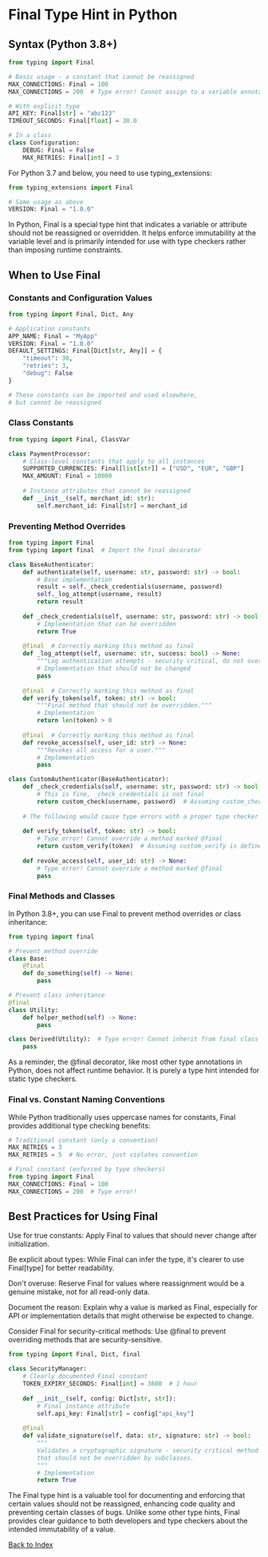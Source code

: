 # Final Type Hint in Python

## Syntax (Python 3.8+)
```python
from typing import Final

# Basic usage - a constant that cannot be reassigned
MAX_CONNECTIONS: Final = 100
MAX_CONNECTIONS = 200  # Type error! Cannot assign to a variable annotated with Final

# With explicit type
API_KEY: Final[str] = "abc123"
TIMEOUT_SECONDS: Final[float] = 30.0

# In a class
class Configuration:
    DEBUG: Final = False
    MAX_RETRIES: Final[int] = 3
```

For Python 3.7 and below, you need to use typing_extensions:
```python
from typing_extensions import Final

# Same usage as above
VERSION: Final = "1.0.0"
```

In Python, Final is a special type hint that indicates a variable or attribute should not be reassigned or overridden. It helps enforce immutability at the variable level and is primarily intended for use with type checkers rather than imposing runtime constraints.

## When to Use Final

### Constants and Configuration Values
```python
from typing import Final, Dict, Any

# Application constants
APP_NAME: Final = "MyApp"
VERSION: Final = "1.0.0"
DEFAULT_SETTINGS: Final[Dict[str, Any]] = {
    "timeout": 30,
    "retries": 3,
    "debug": False
}

# These constants can be imported and used elsewhere,
# but cannot be reassigned
```

### Class Constants
```python
from typing import Final, ClassVar

class PaymentProcessor:
    # Class-level constants that apply to all instances
    SUPPORTED_CURRENCIES: Final[list[str]] = ["USD", "EUR", "GBP"]
    MAX_AMOUNT: Final = 10000
    
    # Instance attributes that cannot be reassigned
    def __init__(self, merchant_id: str):
        self.merchant_id: Final[str] = merchant_id
```

### Preventing Method Overrides
```python
from typing import Final
from typing import final  # Import the final decorator

class BaseAuthenticator:
    def authenticate(self, username: str, password: str) -> bool:
        # Base implementation
        result = self._check_credentials(username, password)
        self._log_attempt(username, result)
        return result
    
    def _check_credentials(self, username: str, password: str) -> bool:
        # Implementation that can be overridden
        return True
    
    @final  # Correctly marking this method as final
    def _log_attempt(self, username: str, success: bool) -> None:
        """Log authentication attempts - security critical, do not override."""
        # Implementation that should not be changed
        pass
    
    @final  # Correctly marking this method as final
    def verify_token(self, token: str) -> bool:
        """Final method that should not be overridden."""
        # Implementation
        return len(token) > 0
    
    @final  # Correctly marking this method as final
    def revoke_access(self, user_id: str) -> None:
        """Revokes all access for a user."""
        # Implementation
        pass

class CustomAuthenticator(BaseAuthenticator):
    def _check_credentials(self, username: str, password: str) -> bool:
        # This is fine, _check_credentials is not final
        return custom_check(username, password)  # Assuming custom_check is defined elsewhere
    
    # The following would cause type errors with a proper type checker
    
    def verify_token(self, token: str) -> bool:
        # Type error! Cannot override a method marked @final
        return custom_verify(token)  # Assuming custom_verify is defined elsewhere
    
    def revoke_access(self, user_id: str) -> None:
        # Type error! Cannot override a method marked @final
        pass
```

### Final Methods and Classes
In Python 3.8+, you can use Final to prevent method overrides or class inheritance:
```python
from typing import final

# Prevent method override
class Base:
    @final
    def do_something(self) -> None:
        pass

# Prevent class inheritance
@final
class Utility:
    def helper_method(self) -> None:
        pass

class Derived(Utility):  # Type error! Cannot inherit from final class
    pass
```
As a reminder, the @final decorator, like most other type annotations in Python, does not affect runtime behavior. It is purely a type hint intended for static type checkers.

### Final vs. Constant Naming Conventions
While Python traditionally uses uppercase names for constants, Final provides additional type checking benefits:
```python
# Traditional constant (only a convention)
MAX_RETRIES = 3
MAX_RETRIES = 5  # No error, just violates convention

# Final constant (enforced by type checkers)
from typing import Final
MAX_CONNECTIONS: Final = 100
MAX_CONNECTIONS = 200  # Type error!
```

## Best Practices for Using Final
Use for true constants: Apply Final to values that should never change after initialization.

Be explicit about types: While Final can infer the type, it's clearer to use Final[type] for better readability.

Don't overuse: Reserve Final for values where reassignment would be a genuine mistake, not for all read-only data.

Document the reason: Explain why a value is marked as Final, especially for API or implementation details that might otherwise be expected to change.

Consider Final for security-critical methods: Use @final to prevent overriding methods that are security-sensitive.

```python
from typing import Final, Dict, final

class SecurityManager:
    # Clearly documented Final constant
    TOKEN_EXPIRY_SECONDS: Final[int] = 3600  # 1 hour
    
    def __init__(self, config: Dict[str, str]):
        # Final instance attribute
        self.api_key: Final[str] = config["api_key"]
    
    @final
    def validate_signature(self, data: str, signature: str) -> bool:
        """
        Validates a cryptographic signature - security critical method
        that should not be overridden by subclasses.
        """
        # Implementation
        return True
```

The Final type hint is a valuable tool for documenting and enforcing that certain values should not be reassigned, enhancing code quality and preventing certain classes of bugs. Unlike some other type hints, Final provides clear guidance to both developers and type checkers about the intended immutability of a value.



[Back to Index](../../README.md)
